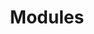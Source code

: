 ---
layout: list
title: Modules
slug: modules

#menu: true
#order: 1

# The tower of Karazhan
image: 	/assets/img/sidebar/sidebar-karazhan.jpg
color: 	'#9A5E46'

#description: >
#	Modules for AzerothCore
---